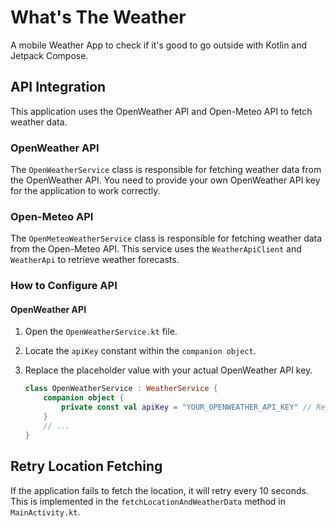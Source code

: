 # What's The Weather

A mobile Weather App to check if it's good to go outside with Kotlin and Jetpack Compose.

## API Integration

This application uses the OpenWeather API and Open-Meteo API to fetch weather data.

### OpenWeather API

The `OpenWeatherService` class is responsible for fetching weather data from the OpenWeather API. You need to provide your own OpenWeather API key for the application to work correctly.

### Open-Meteo API

The `OpenMeteoWeatherService` class is responsible for fetching weather data from the Open-Meteo API. This service uses the `WeatherApiClient` and `WeatherApi` to retrieve weather forecasts.

### How to Configure API

#### OpenWeather API

1.  Open the `OpenWeatherService.kt` file.
2.  Locate the `apiKey` constant within the `companion object`.
3.  Replace the placeholder value with your actual OpenWeather API key.

    ```kotlin
    class OpenWeatherService : WeatherService {
        companion object {
            private const val apiKey = "YOUR_OPENWEATHER_API_KEY" // Replace with your API key
        }
        // ...
    }
    ```

## Retry Location Fetching

If the application fails to fetch the location, it will retry every 10 seconds. This is implemented in the `fetchLocationAndWeatherData` method in `MainActivity.kt`.
